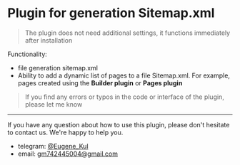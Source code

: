 # Plugin for generation Sitemap.xml

> The plugin does not need additional settings, it functions immediately after installation

Functionality:

- file generation sitemap.xml
- Ability to add a dynamic list of pages to a file Sitemap.xml. For example, pages created using the **Builder plugin** or **Pages plugin**

> If you find any errors or typos in the code or interface of the plugin, please let me know

---

If you have any question about how to use this plugin, please don't hesitate to contact us. We're happy to help you.
- telegram: [@Eugene_Kul](https://t.me/eugene_kul)
- email: [gm742445004@gmail.com](mailto:admin@cloudhadoop.com)
